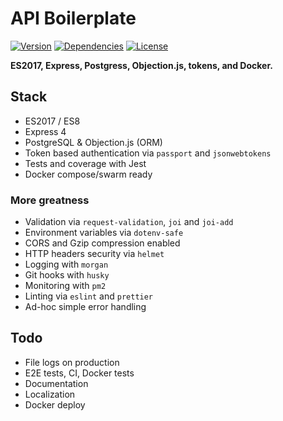 # API Boilerplate

[![Version](https://img.shields.io/github/package-json/v/rafamel/rest-api-boilerplate.svg)](https://github.com/rafamel/rest-api-boilerplate) <!-- [![Build Status](https://travis-ci.org/rafamel/rest-api-boilerplate.svg)](https://travis-ci.org/rafamel/rest-api-boilerplate) [![Coverage](https://img.shields.io/coveralls/rafamel/rest-api-boilerplate.svg)](https://coveralls.io/github/rafamel/rest-api-boilerplate) --> [![Dependencies](https://david-dm.org/rafamel/rest-api-boilerplate/status.svg)](https://david-dm.org/rafamel/rest-api-boilerplate) [![License](https://img.shields.io/github/license/rafamel/rest-api-boilerplate.svg)](https://github.com/rafamel/rest-api-boilerplate/blob/master/LICENSE)

**ES2017, Express, Postgress, Objection.js, tokens, and Docker.**

## Stack

* ES2017 / ES8
* Express 4
* PostgreSQL & Objection.js (ORM)
* Token based authentication via `passport` and `jsonwebtokens`
* Tests and coverage with Jest
* Docker compose/swarm ready

### More greatness

* Validation via `request-validation`, `joi` and `joi-add`
* Environment variables via `dotenv-safe`
* CORS and Gzip compression enabled
* HTTP headers security via `helmet`
* Logging with `morgan`
* Git hooks with `husky`
* Monitoring with `pm2`
* Linting via `eslint` and `prettier`
* Ad-hoc simple error handling

## Todo

* File logs on production
* E2E tests, CI, Docker tests
* Documentation
* Localization
* Docker deploy
